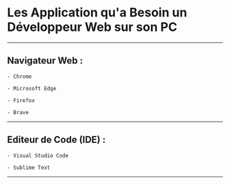 # **Les Application qu'a Besoin un Développeur Web sur son PC**
---

## **Navigateur Web :**

    - Chrome

    - Microsoft Edge

    - Firefox

    - Brave
---

## **Editeur de Code (IDE) :**

    - Visual Studio Code

    - Sublime Text
---